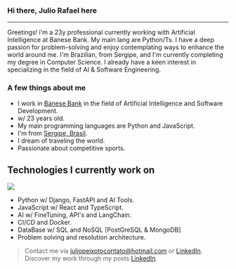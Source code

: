 <div>
  <h3>Hi there, Julio Rafael here</h3>
  <hr>
  Greetings! i'm a 23y professional currently working with Artificial Intelligence at Banese Bank. My main lang are Python/Ts. I have a deep passion for problem-solving and enjoy contemplating ways to enhance the world around me.
  I'm Brazilian, from Sergipe, and I'm currently completing my degree in Computer Science. I already have a keen interest in specializing in the field of AI & Software Engineering.
  <br>
</div>
  
### A few things about me

  - I work in [Banese Bank](https://www.banese.com.br) in the field of Artificial Intelligence and Software Development.
  - w/ 23 years old.
  - My main programming languages are Python and JavaScript.
  - I'm from [Sergipe, Brasil](https://pt.wikipedia.org/wiki/Sergipe).
  - I dream of traveling the world.
  - Passionate about competitive sports.
 
  ## Technologies I currently work on
  *<img src="https://skillicons.dev/icons?i=python,django,fastapi,js,react,ts,docker,postgresql,mongodb" />*
  - Python w/ Django, FastAPI and AI Tools.
  - JavaScript w/ React and TypeScript.
  - AI w/ FineTuning, API's and LangChain.
  - CI/CD and Docker.
  - DataBase w/ SQL and NoSQL [PostGreSQL & MongoDB]
  - Problem solving and resolution architecture.

> Contact me via juliopeixotocontato@hotmail.com or [LinkedIn](https://www.linkedin.com/in/julio-rafael-souza/).
> Discover my work through my posts [LinkedIn](https://www.linkedin.com/in/julio-rafael-souza/).
